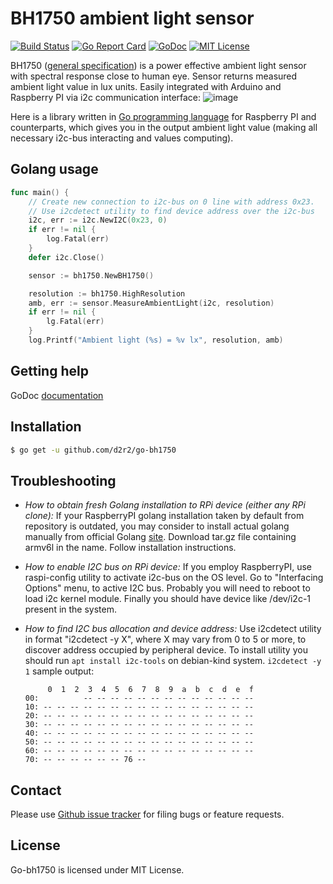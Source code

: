 
BH1750 ambient light sensor
=====================

[![Build Status](https://travis-ci.org/d2r2/go-bh1750.svg?branch=master)](https://travis-ci.org/d2r2/go-bh1750)
[![Go Report Card](https://goreportcard.com/badge/github.com/d2r2/go-bh1750)](https://goreportcard.com/report/github.com/d2r2/go-bh1750)
[![GoDoc](https://godoc.org/github.com/d2r2/go-bh1750?status.svg)](https://godoc.org/github.com/d2r2/go-bh1750)
[![MIT License](http://img.shields.io/badge/License-MIT-yellow.svg)](./LICENSE)

BH1750 ([general specification](https://raw.github.com/d2r2/go-bh1750/master/docs/bh1750fvi-e-186247.pdf)) is a power effective ambient light sensor with spectral response close to human eye. Sensor returns measured ambient light value in lux units. Easily integrated with Arduino and Raspberry PI via i2c communication interface:
![image](https://raw.github.com/d2r2/go-bh1750/master/docs/bh1750.jpg)

Here is a library written in [Go programming language](https://golang.org/) for Raspberry PI and counterparts, which gives you in the output ambient light value (making all necessary i2c-bus interacting and values computing).

Golang usage
------------


```go
func main() {
	// Create new connection to i2c-bus on 0 line with address 0x23.
	// Use i2cdetect utility to find device address over the i2c-bus
	i2c, err := i2c.NewI2C(0x23, 0)
	if err != nil {
		log.Fatal(err)
	}
	defer i2c.Close()

	sensor := bh1750.NewBH1750()

	resolution := bh1750.HighResolution
	amb, err := sensor.MeasureAmbientLight(i2c, resolution)
	if err != nil {
		lg.Fatal(err)
	}
	log.Printf("Ambient light (%s) = %v lx", resolution, amb)
```


Getting help
------------

GoDoc [documentation](http://godoc.org/github.com/d2r2/go-bh1750)

Installation
------------

```bash
$ go get -u github.com/d2r2/go-bh1750
```

Troubleshooting
--------------

- *How to obtain fresh Golang installation to RPi device (either any RPi clone):*
If your RaspberryPI golang installation taken by default from repository is outdated, you may consider
to install actual golang manually from official Golang [site](https://golang.org/dl/). Download
tar.gz file containing armv6l in the name. Follow installation instructions.

- *How to enable I2C bus on RPi device:*
If you employ RaspberryPI, use raspi-config utility to activate i2c-bus on the OS level.
Go to "Interfacing Options" menu, to active I2C bus.
Probably you will need to reboot to load i2c kernel module.
Finally you should have device like /dev/i2c-1 present in the system.

- *How to find I2C bus allocation and device address:*
Use i2cdetect utility in format "i2cdetect -y X", where X may vary from 0 to 5 or more,
to discover address occupied by peripheral device. To install utility you should run
`apt install i2c-tools` on debian-kind system. `i2cdetect -y 1` sample output:
	```
	     0  1  2  3  4  5  6  7  8  9  a  b  c  d  e  f
	00:          -- -- -- -- -- -- -- -- -- -- -- -- --
	10: -- -- -- -- -- -- -- -- -- -- -- -- -- -- -- --
	20: -- -- -- -- -- -- -- -- -- -- -- -- -- -- -- --
	30: -- -- -- -- -- -- -- -- -- -- -- -- -- -- -- --
	40: -- -- -- -- -- -- -- -- -- -- -- -- -- -- -- --
	50: -- -- -- -- -- -- -- -- -- -- -- -- -- -- -- --
	60: -- -- -- -- -- -- -- -- -- -- -- -- -- -- -- --
	70: -- -- -- -- -- -- 76 --    
	```

Contact
-------

Please use [Github issue tracker](https://github.com/d2r2/go-bh1750/issues) for filing bugs or feature requests.


License
-------

Go-bh1750 is licensed under MIT License.
